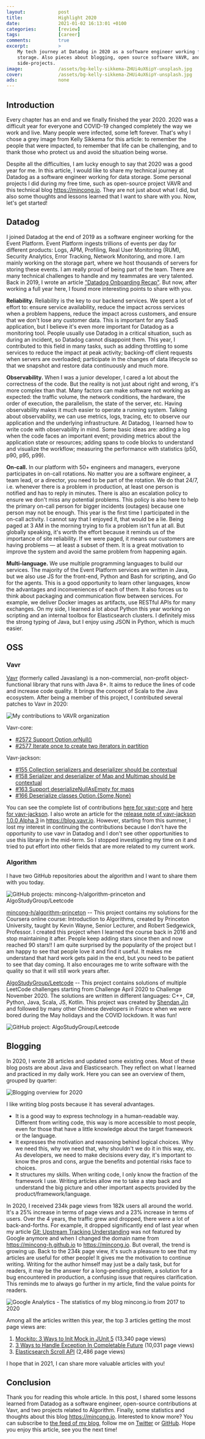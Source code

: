 ```yaml
---
layout:            post
title:             Highlight 2020
date:              2021-01-02 16:13:01 +0100
categories:        [review]
tags:              [career]
comments:          true
excerpt:           >
    My tech journey at Datadog in 2020 as a software engineer working for data
    storage. Also pieces about blogging, open source software VAVR, and other
    side-projects.
image:             /assets/bg-kelly-sikkema-ZHUi4uX6ipY-unsplash.jpg
cover:             /assets/bg-kelly-sikkema-ZHUi4uX6ipY-unsplash.jpg
ads:               none
---
```


## Introduction

Every chapter has an end and we finally finished the year 2020. 2020 was a
difficult year for everyone and COVID-19 changed completely the way we work and
live. Many people were infected, some left forever. That's why I chose a grey
image from Kelly Sikkema for this article: to remember the people that were
impacted, to remember that life can be challenging, and to thank those who
protect us and avoid the situation being worse.

Despite all the difficulties, I am lucky enough to say that 2020 was a good
year for me. In this article, I would like to share my technical journey
at Datadog as a software engineer working for data storage. Some personal projects I
did during my free time, such as open-source project VAVR and this technical blog
<https://mincong.io>. They are not just about what I did, but also
some thoughts and lessons learned that I want to share with you. Now, let's get started!

## Datadog

I joined Datadog at the end of 2019 as a software engineer working for the Event
Platform. Event Platform ingests trillions of events per day for different
products: Logs, APM, Profiling, Real User Monitoring (RUM), Security Analytics,
Error Tracking, Network Monitoring, and more. I am mainly working on the storage
part, where we host thousands of servers for storing these events. I am really
proud of being part of the team. There are many technical challenges to handle and my
teammates are very talented. Back in 2019, I wrote an article ["Datadog
Onboarding Recap"](/2019/11/17/dd-onboarding/). But now, after working a full
year here, I found more interesting points to share with you.

**Reliability.** Reliability is the key to our backend services. We spent a lot
of effort to: ensure service availability, reduce the impact across
services when a problem happens, reduce the impact across customers, and ensure
that we don't lose any customer data. This is important for any SaaS
application, but I believe it's even more important for Datadog as a monitoring
tool. People usually use Datadog in a critical situation, such as during an
incident, so Datadog cannot disappoint them. This year, I contributed to this
field in many tasks, such as adding throttling to some services to reduce the impact at peak
activity; backing-off client requests when servers are overloaded; participate
in the changes of data lifecycle so that we snapshot and restore data
continuously and much more.

**Observability.** When I was a junior developer, I cared a lot about the
correctness of the code. But the reality is not just about right and wrong, it's
more complex than that. Many factors can make software not working as
expected: the traffic volume, the network conditions, the hardware, the order of
execution, the parallelism, the state of the server, etc. Having observability
makes it much easier to operate a running system. Talking about observability,
we can use metrics, logs, tracing, etc to observe our application and the
underlying infrastructure. At Datadog, I learned how to write code with
observability in mind. Some basic ideas are: adding a log when the code faces an
important event; providing metrics about the application state or resources;
adding spans to code blocks to understand and visualize the workflow; measuring the
performance with statistics (p50, p90, p95, p99).

**On-call.** In our platform with 50+ engineers and managers, everyone
participates in on-call rotations. No matter you are a software engineer, a team
lead, or a director, you need to be part of the rotation. We do that 24/7,
i.e. whenever there is a problem in production, at least one person is notified
and has to reply in minutes. There is also an escalation policy to ensure we don't
miss any potential problems. This policy is also here to help the primary on-call
person for bigger incidents (outages) because one person may not be enough. This
year is the first time I participated in the on-call activity. I cannot say that I
enjoyed it, that would be a lie. Being paged at 3 AM in the morning trying to fix
a problem isn't fun at all. But globally speaking, it's worth the effort because
it reminds us of the importance of site reliability. If we were paged, it means our
customers are having problems — at least a subset of them. It is a great
motivation to improve the system and avoid the same problem from happening again.

**Multi-language.** We use multiple programming languages to build our services.
The majority of the Event Platform services are written in Java, but we also use JS
for the front-end, Python and Bash for scripting, and Go for the agents.
This is a good opportunity to
learn other languages, know the advantages and inconveniences of each of them.
It also forces us to think about packaging and communication flow between
services. For example, we deliver Docker images as artifacts, use RESTful APIs
for many exchanges. On my side, I learned a lot about Python this year working
on scripting and an internal toolbox for Elasticsearch clusters. I definitely
miss the strong typing of Java, but I enjoy using JSON in Python, which is much
easier.

## OSS

### Vavr

[Vavr](https://github.com/vavr-io) (formerly called Javaslang) is a non-commercial, non-profit
object-functional library that runs with Java 8+. It aims to reduce the lines
of code and increase code quality. It brings the concept of Scala to the Java
ecosystem. After being a member of this project, I contributed several patches
to Vavr in 2020:

<img src="/assets/20210102-vavr-2020.png"
     alt="My contributions to VAVR organization" />

Vavr-core:

- [#2572 Support Option.orNull()](https://github.com/vavr-io/vavr/pull/2572)
- [#2577 Iterate once to create two iterators in
  partition](https://github.com/vavr-io/vavr/pull/2577)

Vavr-jackson:

- [#155 Collection serializers and deserializer should be contextual](https://github.com/vavr-io/vavr-jackson/pull/155)
- [#158 Serializer and deserializer of Map and Multimap should be contextual](https://github.com/vavr-io/vavr-jackson/pull/158)
- [#163 Support deserializeNullAsEmpty for maps](https://github.com/vavr-io/vavr-jackson/pull/163)
- [#166 Deserialize classes Option.{Some,None}](https://github.com/vavr-io/vavr-jackson/pull/166)

You can see the complete list of contributions [here for
vavr-core](https://github.com/vavr-io/vavr/pulls?q=is%3Apr+is%3Aclosed+author%3Amincong-h)
and [here for
vavr-jackson](https://github.com/vavr-io/vavr-jackson/pulls?q=is%3Apr+is%3Aclosed+author%3Amincong-h).
I also wrote an article for the [release note of vavr-jackson 1.0.0 Alpha
3](https://blog.vavr.io/vavr-jackson-1-0-0-alpha-3/) in <https://blog.vavr.io>.
However, starting from this summer, I lost my interest in continuing the
contributions because I don't have the opportunity to use vavr in Datadog and I
don't see other opportunities to use this library in the mid-term. So I stopped
investigating my time on it and tried to put effort into other fields that are
more related to my current work.

### Algorithm

I have two GitHub repositories about the algorithm and I want to share them with you
today.

<img src="/assets/20210102-algo.png"
     alt="GitHub projects: mincong-h/algorithm-princeton and AlgoStudyGroup/Leetcode" />

[mincong-h/algorithm-princeton](https://github.com/mincong-h/algorithm-princeton)
-- This project contains my solutions for the Coursera online course:
Introduction to Algorithms, created by Princeton University, taught by Kevin
Wayne, Senior Lecturer, and Robert Sedgewick, Professor. I created this project
when I learned the course back in 2016 and stop maintaining it after. People
keep adding stars since then and now reached 90 stars!! I am quite surprised by
the popularity of the project but I am happy to see that people love it and find
it useful. It makes me understand that hard work gets paid in the end, but you
need to be patient to see that day coming. It also encourages me to write software
with the quality so that it will still work years after.

[AlgoStudyGroup/Leetcode](https://github.com/AlgoStudyGroup/Leetcode) -- This
project contains solutions of multiple LeetCode challenges starting
from Challenge April 2020 to Challenge November 2020. The solutions are written
in different languages: C++, C#, Python, Java, Scala, JS, Kotlin. This project
was created by [Shendan Jin](https://github.com/jinshendan) and followed by many
other Chinese developers in France when we were bored during the May holidays
and the COVID lockdown. It was fun!

<img src="/assets/20210102-AlgoStudyGroup.png"
     alt="GitHub project: AlgoStudyGroup/Leetcode" />

## Blogging

In 2020, I wrote 28 articles and updated some existing ones. Most of these blog
posts are about Java and Elasticsearch. They reflect on what I learned and practiced in my
daily work. Here you can see an overview of them, grouped by quarter:

<img src="/assets/20210102-2020-overview.png"
     alt="Blogging overview for 2020" />

I like writing blog posts because it has several advantages.

- It is a good way to express technology in a human-readable way. Different
  from writing code, this way is more accessible to most people, even
  for those that have a little knowledge about the target framework or the language.
- It expresses the motivation and reasoning behind logical choices. Why we need
  this, why we need that, why shouldn't we do it in this way, etc. As developers,
  we need to make decisions every day, it's important to know the pros and cons,
  argue the benefits and potential risks face to choices.
- It structures my skills. When writing code, I only know the fraction of the
  framework I use. Writing articles allow me to take a step back and understand
  the big picture and other important aspects provided by the product/framework/language.

In 2020, I received 234k page views from 182k users all around the world. It's a
25% increase in terms of page views and a 23% increase in terms of users. Over the
4 years, the traffic grew and dropped, there were a lot of back-and-forths. For
example, it dropped significantly end of last year when my article [Git:
Upstream Tracking Understanding](/2018/05/02/git-upstream-tracking/) was not
featured by Google anymore and when I changed the domain name from
<https://mincong-h.github.io> to <https://mincong.io>. But overall, the trend is
growing up. Back to the 234k page view, it's
such a pleasure to see that my articles are useful for other people! It gives me
the motivation to continue writing. Writing for the author himself may just be a daily
task, but for readers, it may be the answer for a long-pending problem, a solution
for a bug encountered in production, a confusing issue that requires
clarification. This reminds me to always go further in my
article, find the value points for readers.

<img src="/assets/20210102-blog-stats-last-4-years.png"
     alt="Google Analytics - The statistics of my blog mincong.io from 2017 to 2020" />

Among all the articles written this year, the top 3 articles getting the most
page views are:

1. [Mockito: 3 Ways to Init Mock in JUnit 5](/2020/04/19/mockito-junit5/)
   (13,340 page views)
2. [3 Ways to Handle Exception In Completable
   Future](/2020/05/30/exception-handling-in-completable-future/) (10,031 page
   views)
3. [Elasticsearch Scroll API](/2020/01/19/elasticsearch-scroll-api/) (2,486 page
   views)

I hope that in 2021, I can share more valuable articles with you!

## Conclusion

Thank you for reading this whole article. In this post, I shared some lessons
learned from Datadog as a software engineer, open-source contributions at Vavr,
and two projects related to Algorithm. Finally, some statistics and thoughts
about this blog <https://mincong.io>.
Interested to know more? You can subscribe to [the feed of my blog](/feed.xml), follow me
on [Twitter](https://twitter.com/mincong_h) or
[GitHub](https://github.com/mincong-h/). Hope you enjoy this article, see you the next time!
